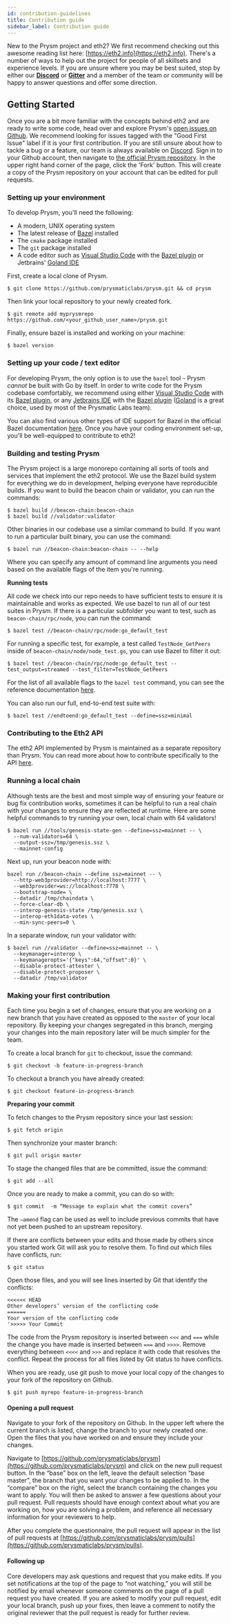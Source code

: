 ```yaml
---
id: contribution-guidelines
title: Contribution guide
sidebar_label: Contribution guide
---
```


New to the Prysm project and eth2? We first recommend checking out this awesome reading list here: [https://eth2.info](https://eth2.info). There's a number of ways to help out the project for people of all skillsets and experience levels. If you are unsure where you may be best suited, stop by either our [**Discord**](https://discord.gg/KSA7rPr) or [**Gitter**](https://gitter.im/prysmaticlabs/geth-sharding?utm_source=badge&utm_medium=badge&utm_campaign=pr-badge) and a member of the team or community will be happy to answer questions and offer some direction.

## Getting Started

Once you are a bit more familiar with the concepts behind eth2 and are ready to write some code, head over and explore Prysm's [open issues on Github](https://github.com/prysmaticlabs/prysm/issues). We recommend looking for issues tagged with the "Good First Issue" label if it is your first contribution. If you are still unsure about how to tackle a bug or a feature, our team is always available on [Discord](https://discord.gg/KSA7rPr). Sign in to your Github account, then navigate to [the official Prysm repository](https://github.com/prysmaticlabs/prysm/). In the upper right hand corner of the page, click the 'Fork' button. This will create a copy of the Prysm repository on your account that can be edited for pull requests.

### Setting up your environment

To develop Prysm, you'll need the following:

- A modern, UNIX operating system
- The latest release of [Bazel](https://docs.bazel.build/versions/master/install.html) installed
- The `cmake` package installed
- The `git` package installed
- A code editor such as [Visual Studio Code](https://code.visualstudio.com/download) with the [Bazel plugin](https://marketplace.visualstudio.com/items?itemName=BazelBuild.vscode-bazel) or Jetbrains' [Goland IDE](https://www.jetbrains.com/go/)

First, create a local clone of Prysm.

```text
$ git clone https://github.com/prysmaticlabs/prysm.git && cd prysm
```

Then link your local repository to your newly created fork.

```text
$ git remote add myprysmrepo https://github.com/<your_github_user_name>/prysm.git
```

Finally, ensure bazel is installed and working on your machine:

```text
$ bazel version
```

### Setting up your code / text editor

For developing Prysm, the only option is to use the `bazel` tool - Prysm _cannot_ be built with Go by itself. In order to write code for the Prysm codebase comfortably, we recommend using either [Visual Studio Code](https://code.visualstudio.com/download) with its [Bazel plugin](https://marketplace.visualstudio.com/items?itemName=BazelBuild.vscode-bazel), or any [Jetbrains IDE](https://www.jetbrains.com/) with the [Bazel plugin](https://plugins.jetbrains.com/plugin/8609-bazel) ([Goland](https://www.jetbrains.com/go/) is a great choice, used by most of the Prysmatic Labs team). 

You can also find various other types of IDE support for Bazel in the official Bazel documentation [here](https://docs.bazel.build/versions/master/ide.html). Once you have your coding environment set-up, you'll be well-equipped to contribute to eth2!

### Building and testing Prysm

The Prysm project is a large monorepo containing all sorts of tools and services that implement the eth2 protocol. We use the Bazel build system for everything we do in development, helping everyone have reproducible builds. If you want to build the beacon chain or validator, you can run the commands:

```text
$ bazel build //beacon-chain:beacon-chain
$ bazel build //validator:validator
```

Other binaries in our codebase use a similar command to build. If you want to run a particular built binary, you can use the command:

```
$ bazel run //beacon-chain:beacon-chain -- --help
```

Where you can specify any amount of command line arguments you need based on the available flags of the item you're running.

**Running tests**

All code we check into our repo needs to have sufficient tests to ensure it is maintainable and works as expected. We use bazel to run all of our test suites in Prysm. If there is a particular subfolder you want to test, such as `beacon-chain/rpc/node`, you can run the command:

```text
$ bazel test //beacon-chain/rpc/node:go_default_test
```

For running a specific test, for example, a test called `TestNode_GetPeers` inside of `beacon-chain/node/node_test.go`, you can use Bazel to filter it out:

```text
$ bazel test //beacon-chain/rpc/node:go_default_test --test_output=streamed --test_filter=TestNode_GetPeers
```

For the list of all available flags to the `bazel test` command, you can see the reference documentation [here](https://docs.bazel.build/versions/master/command-line-reference.html#test).

You can also run our full, end-to-end test suite with:

```text
$ bazel test //endtoend:go_default_test --define=ssz=minimal
```

### Contributing to the Eth2 API

The eth2 API implemented by Prysm is maintained as a separate repository than Prysm. You can read more about how to contribute specifically to the API [here](/docs/how-prysm-works/ethereum-2-public-api#contributing).

### Running a local chain

Although tests are the best and most simple way of ensuring your feature or bug fix contribution works, sometimes it can be helpful to run a real chain with your changes to ensure they are reflected at runtime. Here are some helpful commands to try running your own, local chain with 64 validators!

```
$ bazel run //tools/genesis-state-gen --define=ssz=mainnet -- \
  --num-validators=64 \
  --output-ssz=/tmp/genesis.ssz \
  --mainnet-config
```

Next up, run your beacon node with:

```
bazel run //beacon-chain --define ssz=mainnet -- \
  --http-web3provider=http://localhost:7777 \
  --web3provider=ws://localhost:7778 \
  --bootstrap-node= \
  --datadir /tmp/chaindata \
  --force-clear-db \
  --interop-genesis-state /tmp/genesis.ssz \
  --interop-eth1data-votes \
  --min-sync-peers=0 \
```

In a separate window, run your validator with:

```text
$ bazel run //validator --define=ssz=mainnet -- \
  --keymanager=interop \
  --keymanageropts='{"keys":64,"offset":0}' \
  --disable-protect-attester \
  --disable-protect-proposer \
  --datadir /tmp/validator
```

### Making your first contribution

Each time you begin a set of changes, ensure that you are working on a new branch that you have created as opposed to the `master` of your local repository. By keeping your changes segregated in this branch, merging your changes into the main repository later will be much simpler for the team.

To create a local branch for `git` to checkout, issue the command:

```text
$ git checkout -b feature-in-progress-branch
```

To checkout a branch you have already created:

```text
$ git checkout feature-in-progress-branch
```

**Preparing your commit**

To fetch changes to the Prysm repository since your last session:

```text
$ git fetch origin
```

Then synchronize your master branch:

```text
$ git pull origin master
```

To stage the changed files that are be committed, issue the command:

```text
$ git add --all
```

Once you are ready to make a commit, you can do so with:

```text
$ git commit  -m “Message to explain what the commit covers”
```

The `–amend` flag can be used as well to include previous commits that have not yet been pushed to an upstream repository.

If there are conflicts between your edits and those made by others since you started work Git will ask you to resolve them. To find out which files have conflicts, run:

```text
$ git status
```

Open those files, and you will see lines inserted by Git that identify the conflicts:

```text
<<<<<< HEAD
Other developers’ version of the conflicting code
======
Your version of the conflicting code
'>>>>> Your Commit
```

The code from the Prysm repository is inserted between `<<<` and `===` while the change you have made is inserted between `===` and `>>>>`. Remove everything between `<<<<` and `>>>` and replace it with code that resolves the conflict. Repeat the process for all files listed by Git status to have conflicts.

When you are ready, use git push to move your local copy of the changes to your fork of the repository on Github.

```text
$ git push myrepo feature-in-progress-branch
```

#### Opening a pull request

Navigate to your fork of the repository on Github. In the upper left where the current branch is listed, change the branch to your newly created one. Open the files that you have worked on and ensure they include your changes.

Navigate to [https://github.com/prysmaticlabs/prysm](https://github.com/prysmaticlabs/prysm) and click on the new pull request button. In the “base” box on the left, leave the default selection “base master”, the branch that you want your changes to be applied to. In the “compare” box on the right, select the branch containing the changes you want to apply. You will then be asked to answer a few questions about your pull request. Pull requests should have enough context about what you are working on, how you are solving a problem, and reference all necessary information for your reviewers to help.

After you complete the questionnaire, the pull request will appear in the list of pull requests at [https://github.com/prysmaticlabs/prysm/pulls](https://github.com/prysmaticlabs/prysm/pulls).

#### Following up

Core developers may ask questions and request that you make edits. If you set notifications at the top of the page to “not watching,” you will still be notified by email whenever someone comments on the page of a pull request you have created. If you are asked to modify your pull request, edit your local branch, push up your fixes, then leave a comment to notify the original reviewer that the pull request is ready for further review.